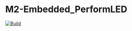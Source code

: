 # M2-Embedded_PerformLED

[![Build](https://github.com/SHANMUGAAPRIYANM/M2-Embedded_PerformLED/actions/workflows/compile.yml/badge.svg)](https://github.com/SHANMUGAAPRIYANM/M2-Embedded_PerformLED/actions/workflows/compile.yml)
